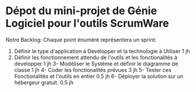 # Dépot du mini-projet de Génie Logiciel pour l'outils ScrumWare

Notre Backlog:
Chaque point énuméré représentera un sprint:
1. Définir le type d'application à Developper et la technologie à Utiliser 1 jh
2. Définir les fonctionnement attendu de l'outils et les fonctionalités à developper 1 jh
3- Modéliser le Système et définir le diagramme de classe 1 jh
4- Coder les fonctionalités prévues 3 jh
5- Tester ces Fonctionalités et l'outils en entier 0.5 jh
6- Déployer la solution sur un hébergeur gratuit. 0.5 jh
